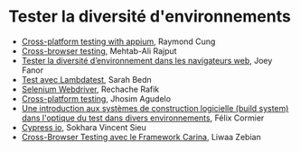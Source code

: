 # Tester la diversité d'environnements 

- [Cross-platform testing with appium](https://github.com/umontreal-diro/IFT3913/tree/main/presentations/Semaine9/Raymond%20Cung), Raymond Cung
- [Cross-browser testing](https://github.com/umontreal-diro/IFT3913/tree/main/presentations/Semaine9/MehtabAliRajput), Mehtab-Ali Rajput
- [Tester la diversité d’environnement dans les navigateurs web](https://github.com/umontreal-diro/IFT3913/tree/main/presentations/Semaine9/JoeyFanor), Joey Fanor 
- [Test avec Lambdatest](https://github.com/umontreal-diro/IFT3913/tree/main/presentations/Semaine9/SarahBedn), Sarah Bedn
- [Selenium Webdriver](https://github.com/umontreal-diro/IFT3913/tree/main/presentations/Semaine9/RechacheRafik), Rechache Rafik
- [Cross-platform testing](https://github.com/umontreal-diro/IFT3913/tree/main/presentations/Semaine9/JhosimAgudelo), Jhosim Agudelo
- [Une introduction aux systèmes de construction logicielle (build system) dans l'optique du test dans divers environnements](https://github.com/umontreal-diro/IFT3913/tree/main/presentations/Semaine9/FelixCormier), Félix Cormier
- [Cypress io](https://github.com/umontreal-diro/IFT3913/tree/main/presentations/Semaine9/SokharaVincentSieu), Sokhara Vincent Sieu
- [Cross-Browser Testing avec le Framework Carina](https://github.com/umontreal-diro/IFT3913/tree/main/presentations/Semaine9/LiwaaZebian), Liwaa Zebian
